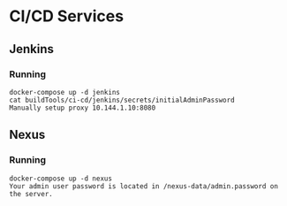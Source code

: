 # CI/CD Services

## Jenkins

### Running
```
docker-compose up -d jenkins
cat buildTools/ci-cd/jenkins/secrets/initialAdminPassword
Manually setup proxy 10.144.1.10:8080
```

## Nexus

### Running
```
docker-compose up -d nexus
Your admin user password is located in /nexus-data/admin.password on the server.
```
